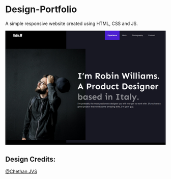 # Design-Portfolio
A simple responsive website created using HTML, CSS and JS.

![](images/home.png)

## Design Credits:
[@Chethan JVS](https://twitter.com/KvsChethan)